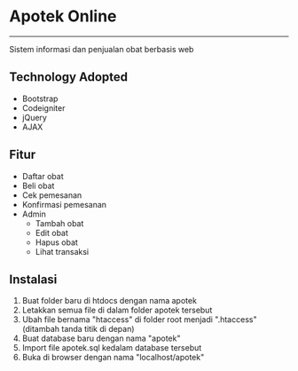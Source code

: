 # Apotek Online
---
Sistem informasi dan penjualan obat berbasis web

## Technology Adopted
* Bootstrap
* Codeigniter
* jQuery
* AJAX

## Fitur
* Daftar obat
* Beli obat
* Cek pemesanan
* Konfirmasi pemesanan
* Admin
  * Tambah obat
  * Edit obat
  * Hapus obat
  * Lihat transaksi

## Instalasi
1. Buat folder baru di htdocs dengan nama apotek
2. Letakkan semua file di dalam folder apotek tersebut
3. Ubah file bernama "htaccess" di folder root menjadi ".htaccess" (ditambah tanda titik di depan)
4. Buat database baru dengan nama "apotek"
5. Import file apotek.sql kedalam database tersebut
6. Buka di browser dengan nama "localhost/apotek"
